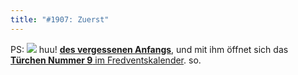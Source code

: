 ```yaml
---
title: "#1907: Zuerst"
---
```


PS:
<a href="http://www.fonflatter.de/advent10"><img src="http://www.fonflatter.de/adv10/erfindungen_s.png"></a>
huu!
<a href="http://www.fonflatter.de/kalender"><strong>des vergessenen Anfangs</strong></a>, und mit ihm öffnet sich das <a href="http://www.fonflatter.de/advent10"><strong>Türchen Nummer 9</strong> im Fredventskalender</a>.
so.

